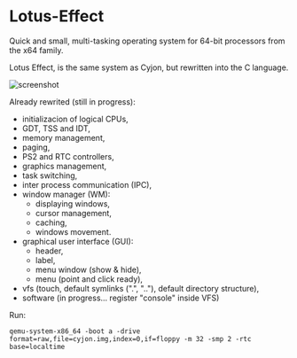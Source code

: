 # Lotus-Effect

Quick and small, multi-tasking operating system for 64-bit processors from the x64 family.

Lotus Effect, is the same system as Cyjon, but rewritten into the C language.

![screenshot](https://blackdev.org/shot/1511.png)

Already rewrited (still in progress):

  - initializacion of logical CPUs,
  - GDT, TSS and IDT,
  - memory management,
  - paging,
  - PS2 and RTC controllers,
  - graphics management,
  - task switching,
  - inter process communication (IPC),
  - window manager (WM):
    - displaying windows,
    - cursor management,
    - caching,
	- windows movement.
  - graphical user interface (GUI):
  	- header,
	- label,
	- menu window (show & hide),
	- menu (point and click ready),
  - vfs (touch, default symlinks (".", ".."), default directory structure),
  - software (in progress... register "console" inside VFS)

Run:

	qemu-system-x86_64 -boot a -drive format=raw,file=cyjon.img,index=0,if=floppy -m 32 -smp 2 -rtc base=localtime
